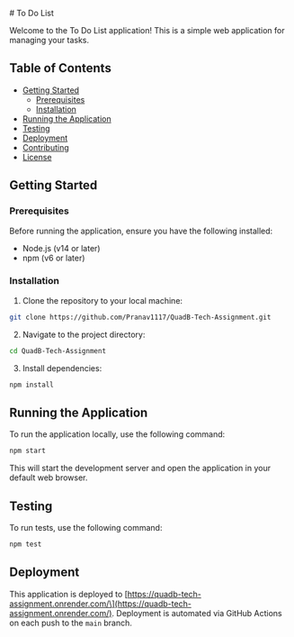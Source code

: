 \# To Do List

Welcome to the To Do List application! This is a simple web application for managing your tasks.

## Table of Contents

- [Getting Started](#getting-started)
  - [Prerequisites](#prerequisites)
  - [Installation](#installation)
- [Running the Application](#running-the-application)
- [Testing](#testing)
- [Deployment](#deployment)
- [Contributing](#contributing)
- [License](#license)

## Getting Started

### Prerequisites

Before running the application, ensure you have the following installed:

- Node.js (v14 or later)
- npm (v6 or later)

### Installation

1. Clone the repository to your local machine:

```bash
git clone https://github.com/Pranav1117/QuadB-Tech-Assignment.git
```

2. Navigate to the project directory:

```bash
cd QuadB-Tech-Assignment
```

3. Install dependencies:

```bash
npm install
```

## Running the Application

To run the application locally, use the following command:

```bash
npm start
```

This will start the development server and open the application in your default web browser.

## Testing

To run tests, use the following command:

```bash
npm test
```

## Deployment

This application is deployed to \[https://quadb-tech-assignment.onrender.com/\](https://quadb-tech-assignment.onrender.com/). Deployment is automated via GitHub Actions on each push to the `main` branch.

